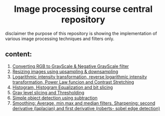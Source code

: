 <h1 align=center> Image processing course central repository </h1>
disclaimer the purpose of this repository is showing the implementation of various image processing techniques and filters only.


## content:

1. [Converting RGB to GrayScale & Negative GrayScale filter](NegativeFilterAndGrayScale.m)
2. [Resizing images using upsampling & downsampling](UpsamplingAndDownsampling.m)
3. [Logarithmic intensity transformation, reverse logarithmic intensity transformation, Power Law funcion and Contrast Stretching](IntesityManipulation.m)
4. [Histogram, Histogram Equalization and bit slicing](bitSlicingAndhistogram.m)
5. [Gray level slicing and Thresholding](ThresholdingAndGrayslicing.m)
6. [Simple object detection using subtraction](objectDetection.m)
7. [Smoothing: Average, min,max and median filters. Sharpening: second derivative (laplacian) and first derivative (roberts- sobel edge detection)](NeighbourhoodOperations.m)
